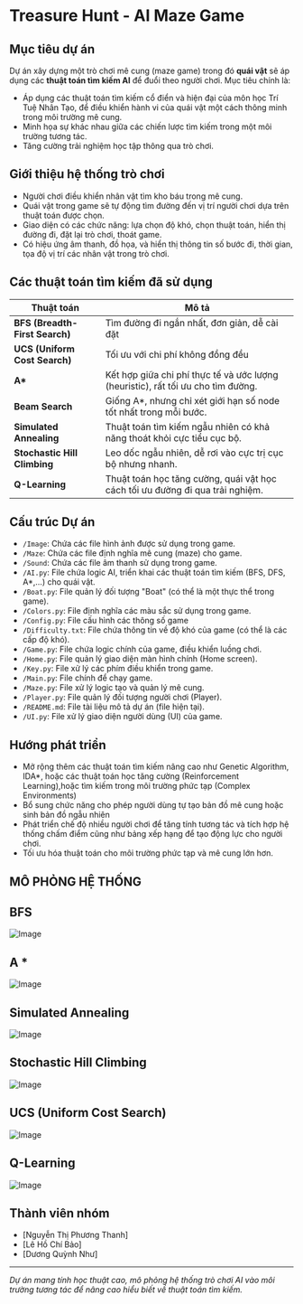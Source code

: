 #  Treasure Hunt - AI Maze Game

##  Mục tiêu dự án
Dự án xây dựng một trò chơi mê cung (maze game) trong đó **quái vật** sẽ áp dụng các **thuật toán tìm kiếm AI** để đuổi theo người chơi. Mục tiêu chính là:
- Áp dụng các thuật toán tìm kiếm cổ điển và hiện đại của môn học Trí Tuệ Nhân Tạo, để điều khiển hành vi của quái vật một cách thông minh trong môi trường mê cung. 
- Minh họa sự khác nhau giữa các chiến lược tìm kiếm trong một môi trường tương tác.
- Tăng cường trải nghiệm học tập thông qua trò chơi.

## Giới thiệu hệ thống trò chơi
- Người chơi điều khiển nhân vật tìm kho báu trong mê cung.
- Quái vật trong game sẽ tự động tìm đường đến vị trí người chơi dựa trên thuật toán được chọn.
- Giao diện có các chức năng: lựa chọn độ khó, chọn thuật toán, hiển thị đường đi, đặt lại trò chơi, thoát game.
- Có hiệu ứng âm thanh, đồ họa, và hiển thị thông tin số bước đi, thời gian, tọa độ vị trí các nhân vật trong trò chơi.

##  Các thuật toán tìm kiếm đã sử dụng

| Thuật toán | Mô tả |
|-----------|-------|
| **BFS (Breadth-First Search)** |Tìm đường đi ngắn nhất, đơn giản, dễ cài đặt |
| **UCS (Uniform Cost Search)** |Tối ưu với chi phí không đồng đều |
| **A\*** | Kết hợp giữa chi phí thực tế và ước lượng (heuristic), rất tối ưu cho tìm đường. |
| **Beam Search** | Giống A*, nhưng chỉ xét giới hạn số node tốt nhất trong mỗi bước. |
| **Simulated Annealing** | Thuật toán tìm kiếm ngẫu nhiên có khả năng thoát khỏi cực tiểu cục bộ. |
| **Stochastic Hill Climbing** | Leo dốc ngẫu nhiên, dễ rơi vào cực trị cục bộ nhưng nhanh. |
| **Q-Learning** | Thuật toán học tăng cường, quái vật học cách tối ưu đường đi qua trải nghiệm. |
## Cấu trúc Dự án
- `/Image`: Chứa các file hình ảnh được sử dụng trong game.
- `/Maze`: Chứa các file định nghĩa mê cung (maze) cho game.
- `/Sound`: Chứa các file âm thanh sử dụng trong game.
- `/AI.py`: File chứa logic AI, triển khai các thuật toán tìm kiếm (BFS, DFS, A*,...) cho quái vật.
- `/Boat.py`: File quản lý đối tượng "Boat" (có thể là một thực thể trong game).
- `/Colors.py`: File định nghĩa các màu sắc sử dụng trong game.
- `/Config.py`: File cấu hình các thông số game 
- `/Difficulty.txt`: File chứa thông tin về độ khó của game (có thể là các cấp độ khó).
- `/Game.py`: File chứa logic chính của game, điều khiển luồng chơi.
- `/Home.py`: File quản lý giao diện màn hình chính (Home screen).
- `/Key.py`: File xử lý các phím điều khiển trong game.
- `/Main.py`: File chính để chạy game.
- `/Maze.py`: File xử lý logic tạo và quản lý mê cung.
- `/Player.py`: File quản lý đối tượng người chơi (Player).
- `/README.md`: File tài liệu mô tả dự án (file hiện tại).
- `/UI.py`: File xử lý giao diện người dùng (UI) của game.
##  Hướng phát triển
- Mở rộng thêm các thuật toán tìm kiếm nâng cao như Genetic Algorithm, IDA*, hoặc các thuật toán học tăng cường (Reinforcement Learning),hoặc tìm kiếm trong môi trường phức tạp (Complex Environments)
- Bổ sung chức năng cho phép người dùng tự tạo bản đồ mê cung hoặc sinh bản đồ ngẫu nhiên
- Phát triển chế độ nhiều người chơi để tăng tính tương tác và tích hợp hệ thống chấm điểm cũng như bảng xếp hạng để tạo động lực cho người chơi.
- Tối ưu hóa thuật toán cho môi trường phức tạp và mê cung lớn hơn.
## MÔ PHỎNG HỆ THỐNG
## BFS
![Image](https://github.com/user-attachments/assets/f34acf86-b06e-4589-bc02-d3dab942c20d)
## A *
![Image](https://github.com/user-attachments/assets/847c6f1d-a7fe-4eef-9c35-08bdc3995c62)
## Simulated Annealing
![Image](https://github.com/user-attachments/assets/5751b9e7-a433-470d-8749-a3606270dbac)
## Stochastic Hill Climbing
![Image](https://github.com/user-attachments/assets/81a18f6a-c99d-477c-bbbb-5222d87bd72a)
## UCS (Uniform Cost Search)
![Image](https://github.com/user-attachments/assets/7261a41f-84f6-4d5c-8aab-4c94ad7525b9)
## Q-Learning
![Image](https://github.com/user-attachments/assets/455fe06e-5a7e-4000-b95d-2219bf8562db)

##  Thành viên nhóm
- [Nguyễn Thị Phương Thanh] 
- [Lê Hồ Chí Bảo]
- [Dương Quỳnh Như]
---
 *Dự án mang tính học thuật cao, mô phỏng hệ thống trò chơi AI vào môi trường tương tác để nâng cao hiểu biết về thuật toán tìm kiếm.*

